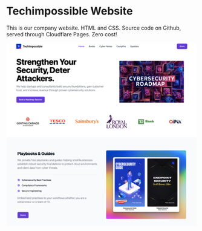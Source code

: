 # Techimpossible Website

This is our company website. HTML and CSS. Source code on Github, served through Cloudflare Pages. Zero cost!

![](/og-image.png)